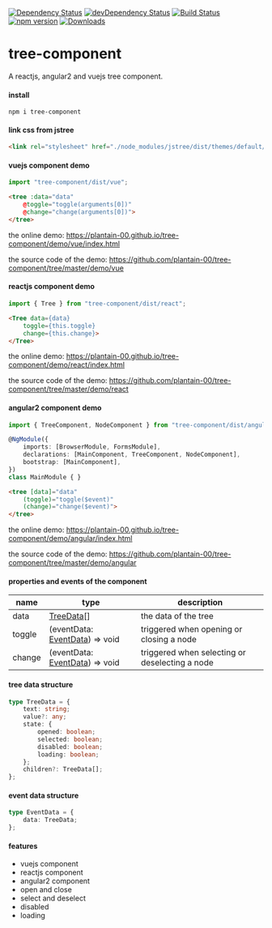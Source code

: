 [![Dependency Status](https://david-dm.org/plantain-00/tree-component.svg)](https://david-dm.org/plantain-00/tree-component)
[![devDependency Status](https://david-dm.org/plantain-00/tree-component/dev-status.svg)](https://david-dm.org/plantain-00/tree-component#info=devDependencies)
[![Build Status](https://travis-ci.org/plantain-00/tree-component.svg?branch=master)](https://travis-ci.org/plantain-00/tree-component)
[![npm version](https://badge.fury.io/js/tree-component.svg)](https://badge.fury.io/js/tree-component)
[![Downloads](https://img.shields.io/npm/dm/tree-component.svg)](https://www.npmjs.com/package/tree-component)

# tree-component
A reactjs, angular2 and vuejs tree component.

#### install

`npm i tree-component`

#### link css from jstree

```html
<link rel="stylesheet" href="./node_modules/jstree/dist/themes/default/style.min.css" />
```

#### vuejs component demo

```ts
import "tree-component/dist/vue";
```

```html
<tree :data="data"
    @toggle="toggle(arguments[0])"
    @change="change(arguments[0])">
</tree>
```

the online demo: https://plantain-00.github.io/tree-component/demo/vue/index.html

the source code of the demo: https://github.com/plantain-00/tree-component/tree/master/demo/vue

#### reactjs component demo

```ts
import { Tree } from "tree-component/dist/react";
```

```html
<Tree data={data}
    toggle={this.toggle}
    change={this.change}>
</Tree>
```

the online demo: https://plantain-00.github.io/tree-component/demo/react/index.html

the source code of the demo: https://github.com/plantain-00/tree-component/tree/master/demo/react

#### angular2 component demo

```ts
import { TreeComponent, NodeComponent } from "tree-component/dist/angular";

@NgModule({
    imports: [BrowserModule, FormsModule],
    declarations: [MainComponent, TreeComponent, NodeComponent],
    bootstrap: [MainComponent],
})
class MainModule { }
```

```html
<tree [data]="data"
    (toggle)="toggle($event)"
    (change)="change($event)">
</tree>
```

the online demo: https://plantain-00.github.io/tree-component/demo/angular/index.html

the source code of the demo: https://github.com/plantain-00/tree-component/tree/master/demo/angular

#### properties and events of the component

name | type | description
--- | --- | ---
data | [TreeData](#tree-data-structure)[] | the data of the tree
toggle | (eventData: [EventData](#event-data-structure)) => void | triggered when opening or closing a node
change | (eventData: [EventData](#event-data-structure)) => void | triggered when selecting or deselecting a node

#### tree data structure

```ts
type TreeData = {
    text: string;
    value?: any;
    state: {
        opened: boolean;
        selected: boolean;
        disabled: boolean;
        loading: boolean;
    };
    children?: TreeData[];
};
```

#### event data structure

```ts
type EventData = {
    data: TreeData;
};
```

#### features

+ vuejs component
+ reactjs component
+ angular2 component
+ open and close
+ select and deselect
+ disabled
+ loading
